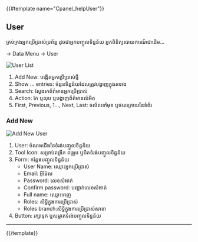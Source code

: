 {{#template name="Cpanel_helpUser"}}

## User

គ្រប់គ្រងអ្នកប្រើប្រាស់ប្រព័ន្ធ ដូចជាអ្នកបញ្ចូលទិន្នន័យ អ្នកពិនិត្យរបាយការណ៍ជាដើម...

-> Data Menu -> User

![User List](/cpanel/user-list.png)

1. Add New: បង្កើតអ្នកប្រើប្រាស់ថ្មី
2. Show ... entries: ចំនួនទិន្នន័យដែលត្រូវបង្ហាញក្នុងតារាង
3. Search: ស្វែងរកព័ព៌មានអ្នកប្រើប្រាស់
4. Action: កែ ឬលុប ឬបង្ហាញព័ត៌មានលំអិត
5. First, Previous, 1..., Next, Last: ចល័តទៅមុខ ឬថយក្រោយនៃទំព័រ

### Add New

![Add New User](/cpanel/user-add.png)

1. User: ចំណងជើងនៃទំរង់បញ្ចូលទិន្នន័យ
2. Tool Icon: សម្រាប់ពង្រីក ពង្រួម ឬបិតទំរង់បញ្ចូលទិន្នន័យ
3. Form: កន្លែងបញ្ចូលទិន្នន័យ
	- User Name:  ឈ្មោះអ្នកប្រើប្រាស់
	- Email: អ៊ីម៉ែល
	- Password: លេខសំងាត់
	- Confirm password: បញ្ជាក់លេខសំងាត់
	- Full name: ឈ្មោះពេញ
	- Roles: សិទ្ធិក្នុងការប្រើប្រាស់
	- Roles branch:​សិទ្ធិក្នុងការប្រើប្រាស់សាខា
4. Button: រក្សាទុក ឬសម្អាតទំរង់បញ្ចូលទិន្នន័យ

---
    
{{/template}}
